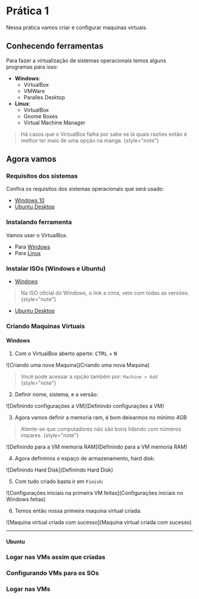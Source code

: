 # Prática 1

Nessa prática vamos criar e configurar maquinas virtuais. 

## Conhecendo ferramentas

Para fazer a virtualização de sistemas operacionais temos alguns programas para isso:

- **Windows**: 
  - VirtualBox
  - VMWare
  - Paralles Desktop
- **Linux**:
  - VirtualBox
  - Gnome Boxes 
  - Virtual Machine Manager

> Há casos que o VirtualBox falha por sabe se lá quais razões então é melhor ter mais de uma opção na manga.
> {style="note"}

## Agora vamos

### Requisitos dos sistemas

Confira os requisitos dos sistemas operacionais que será usado:

- [Windows 10](https://support.microsoft.com/pt-br/windows/requisitos-do-sistema-do-windows-10-6d4e9a79-66bf-7950-467c-795cf0386715)
- [Ubuntu Desktop](https://ubuntu.com/server/docs/system-requirements)

### Instalando ferramenta

Vamos user o VirtualBox.

- Para [Windows](https://download.virtualbox.org/virtualbox/7.1.6/VirtualBox-7.1.6-167084-Win.exe)
- Para [Linux](https://www.virtualbox.org/wiki/Linux_Downloads)


### Instalar ISOs (Windows e Ubuntu)

- [Windows](https://www.microsoft.com/pt-br/software-download/windows10ISO)

> Na ISO oficial do Windows, o link a cima, vem com todas as versões.
> {style="note"}

- [Ubuntu Desktop](https://ubuntu.com/download/desktop)

###  Criando Maquinas Virtuais

#### Windows

1. Com o VirtualBox aberto aperte: <kbd>CTRL</kbd> + <kbd>N</kbd>

![Criando uma nova Maquina](Criando uma nova Maquina)

> Você pode acessar a opção também por: `Machine > Add`
> {style="note"}

2. Definir nome, sistema, e a versão:

![Definindo configurações a VM](Definindo configurações a VM)

3. Agora vamos definir a memoria ram, é bom deixarmos no minimo 4GB 

> Atente-se que computadores não são bons lidando com números impares.
> {style="note"}

![Definindo para a VM memoria RAM](Definindo para a VM memoria RAM)

4. Agora definimos o espaço de armazenamento, hard disk:

![Definindo Hard Disk](Definindo Hard Disk)

5. Com tudo criado basta ir em `Finish`:

![Configurações iniciais na primeira VM feitas](Configurações iniciais no Windows feitas)

6. Temos então nossa primeira maquina virtual criada:

![Maquina virtual criada com sucesso](Maquina virtual criada com sucesso)

---

#### Ubuntu


### Logar nas VMs assim que criadas

### Configurando VMs para os SOs

### Logar nas VMs
